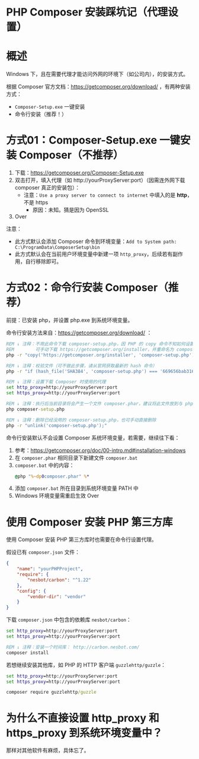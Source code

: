 # PHP Composer 安装踩坑记（代理设置）



# 概述
Windows 下，且在需要代理才能访问外网的环境下（如公司内），的安装方式。

根据 Composer 官方文档：https://getcomposer.org/download/ ，有两种安装方式：
- `Composer-Setup.exe` 一键安装
- 命令行安装（推荐！）






# 方式01：Composer-Setup.exe 一键安装 Composer（不推荐）
1. 下载：https://getcomposer.org/Composer-Setup.exe
1. 双击打开，填入代理（如 http://yourProxyServer:port）（因需连外网下载 composer 真正的安装包）：
    - 注意：`Use a proxy server to connect to internet` 中填入的是 **http**，不是 https
      - 原因：未知。猜是因为 OpenSSL 
1. Over


注意：
- 此方式默认会添加 Composer 命令到环境变量：`Add to System path: C:\ProgramData\ComposerSetup\bin`
- 此方式默认会在当前用户环境变量中新建一项 `http_proxy`，后续若有副作用，自行移除即可。




# 方式02：命令行安装 Composer（推荐）
前提：已安装 php，并设置 php.exe 到系统环境变量。

命令行安装方法来自：https://getcomposer.org/download/ ：
```cmd
REM ↓ 注释：不用此命令下载 composer-setup.php，因 PHP 的 copy 命令不知如何设置代理
REM        可手动下载 https://getcomposer.org/installer，并重命名为 composer-setup.php
php -r "copy('https://getcomposer.org/installer', 'composer-setup.php');"

REM ↓ 注释：校验文件（可不做此步骤，请从官网获取最新的 hash 命令）
php -r "if (hash_file('SHA384', 'composer-setup.php') === '669656bab3166a7aff8a7506b8cb2d1c292f042046c5a994c43155c0be6190fa0355160742ab2e1c88d40d5be660b410') { echo 'Installer verified'; } else { echo 'Installer corrupt'; unlink('composer-setup.php'); } echo PHP_EOL;"

REM ↓ 注释：设置下载 Composer 时使用的代理
set http_proxy=http://yourProxyServer:port
set https_proxy=http://yourProxyServer:port

REM ↓ 注释：执行后当前目录将会产生一个文件 composer.phar，建议将此文件放到与 php.exe 相同目录中
php composer-setup.php

REM ↓ 注释：删除已经没用的 composer-setup.php，也可手动直接删除
php -r "unlink('composer-setup.php');"
```

命令行安装默认不会设置 Composer 系统环境变量，若需要，继续往下看：
1. 参考：https://getcomposer.org/doc/00-intro.md#installation-windows
1. 在 `composer.phar` 相同目录下新建文件 `composer.bat`
1. `composer.bat` 中的内容：
    ```cmd
    @php "%~dp0composer.phar" %*
    ```
1. 添加 `composer.bat` 所在目录到系统环境变量 PATH 中
1. Windows 环境变量需重启生效 Over





# 使用 Composer 安装 PHP 第三方库
使用 Composer 安装 PHP 第三方库时也需要在命令行设置代理。

假设已有 `composer.json` 文件：
```json
{
    "name": "yourPHPProject",
    "require": {
        "nesbot/carbon": "^1.22"
    },
    "config": {
        "vendor-dir": "vendor"
    }
}
```

下载 `composer.json` 中包含的依赖库 `nesbot/carbon`：
```cmd
set http_proxy=http://yourProxyServer:port
set https_proxy=http://yourProxyServer:port

REM ↓ 注释：安装一个时间库： http://carbon.nesbot.com/
composer install
```

若想继续安装其他库，如 PHP 的 HTTP 客户端 `guzzlehttp/guzzle`：
```cmd
set http_proxy=http://yourProxyServer:port
set https_proxy=http://yourProxyServer:port

composer require guzzlehttp/guzzle
```




# 为什么不直接设置 http_proxy 和 https_proxy 到系统环境变量中？
那样对其他软件有麻烦，具体忘了。








